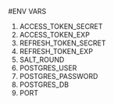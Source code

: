 #ENV VARS

1. ACCESS_TOKEN_SECRET
2. ACCESS_TOKEN_EXP
3. REFRESH_TOKEN_SECRET
4. REFRESH_TOKEN_EXP
5. SALT_ROUND
6. POSTGRES_USER
7. POSTGRES_PASSWORD
8. POSTGRES_DB
9. PORT
